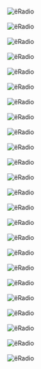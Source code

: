 \
![ёRadio](images/page1.jpg)\
\
![ёRadio](images/page2.jpg)\
\
![ёRadio](images/page3.jpg)\
\
![ёRadio](images/img1.jpg)\
\
![ёRadio](images/img3.jpg)\
\
![ёRadio](images/img4.jpg)\
\
![ёRadio](images/img5.jpg)\
\
![ёRadio](images/img6.jpg)\
\
![ёRadio](images/img7.jpg)\
\
![ёRadio](images/img8.jpg)\
\
![ёRadio](images/img9.jpg)\
\
![ёRadio](images/img10.jpg)\
\
![ёRadio](images/img11.jpg)\
\
![ёRadio](images/img12.jpg)\
\
![ёRadio](images/img13.jpg)\
\
![ёRadio](images/img14.jpg)\
\
![ёRadio](images/img15.jpg)\
\
![ёRadio](images/img16.jpg)\
\
![ёRadio](images/img17.jpg)\
\
![ёRadio](images/img18.jpg)\
\
![ёRadio](images/img19.jpg)\
\
![ёRadio](images/img20.jpg)\
\
![ёRadio](images/img21.jpg)\
\
![ёRadio](images/img22.jpg)

